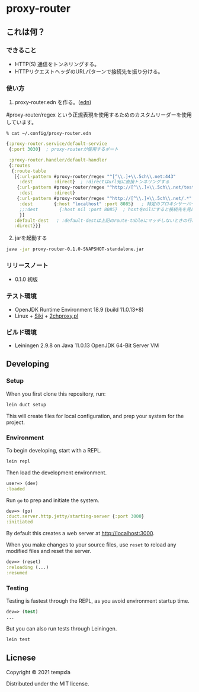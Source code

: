 # proxy-router

## これは何？

### できること

- HTTP(S) 通信をトンネリングする。
- HTTPリクエストヘッダのURLパターンで接続先を振り分ける。

### 使い方

1. proxy-router.edn を作る。([edn](https://github.com/edn-format/edn))

#proxy-router/regex という正規表現を使用するためのカスタムリーダーを使用しています。

```
% cat ~/.config/proxy-router.edn 
```

```clojure
{:proxy-router.service/default-service
 {:port 3030}  ; proxy-routerが使用するポート

 :proxy-router.handler/default-handler
 {:routes
  {:route-table
   [{:url-pattern #proxy-router/regex "^[^\\.]+\\.5ch\\.net:443"
     :dest        :direct}  ; :directはurl宛に直接トンネリングする
    {:url-pattern #proxy-router/regex "^http://[^\\.]+\\.5ch\\.net/test/bbs\\.cgi.*"
     :dest        :direct}
    {:url-pattern #proxy-router/regex "^http://[^\\.]+\\.5ch\\.net/.*"
     :dest        {:host "localhost" :port 8085}   ; 特定のプロキシサーバーにトンネリングする
     ;;:dest        {:host nil :port 8085}  ; hostをnilにすると接続先を見に行かないで接続を切る(FINを返す)。デバッグとかで使う。
     }]
   :default-dest   ; :default-destは上記のroute-tableにマッチしないときの行き先
   :direct}}}
```

2. jarを起動する

```sh
java -jar proxy-router-0.1.0-SNAPSHOT-standalone.jar
```

### リリースノート

- 0.1.0 初版

### テスト環境

- OpenJDK Runtime Environment 18.9 (build 11.0.13+8)
- Linux + [Siki](https://sikiapp.net/) + [2chproxy.pl](https://github.com/yama-natuki/2chproxy.pl/)

### ビルド環境

- Leiningen 2.9.8 on Java 11.0.13 OpenJDK 64-Bit Server VM

## Developing

### Setup

When you first clone this repository, run:

```sh
lein duct setup
```

This will create files for local configuration, and prep your system
for the project.

### Environment

To begin developing, start with a REPL.

```sh
lein repl
```

Then load the development environment.

```clojure
user=> (dev)
:loaded
```

Run `go` to prep and initiate the system.

```clojure
dev=> (go)
:duct.server.http.jetty/starting-server {:port 3000}
:initiated
```

By default this creates a web server at <http://localhost:3000>.

When you make changes to your source files, use `reset` to reload any
modified files and reset the server.

```clojure
dev=> (reset)
:reloading (...)
:resumed
```

### Testing

Testing is fastest through the REPL, as you avoid environment startup
time.

```clojure
dev=> (test)
...
```

But you can also run tests through Leiningen.

```sh
lein test
```

## Licnese

Copyright © 2021 tempxla

Distributed under the MIT license.
